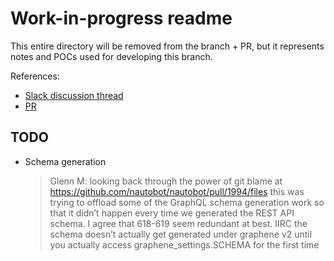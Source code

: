 # Work-in-progress readme

This entire directory will be removed from the branch + PR, but it represents notes
and POCs used for developing this branch.

References:

- [Slack discussion thread](https://networktocode.slack.com/archives/C01NWPK6WHL/p1716306578055549)
- [PR](https://github.com/nautobot/nautobot/pull/5746)

## TODO

- Schema generation
   > Glenn M: looking back through the power of git blame at <https://github.com/nautobot/nautobot/pull/1994/files> this was trying to offload some of the GraphQL schema generation work so that it didn’t happen every time we generated the REST API schema. I agree that 618-619 seem redundant at best. IIRC the schema doesn’t actually get generated under graphene v2 until you actually access graphene_settings.SCHEMA for the first time
